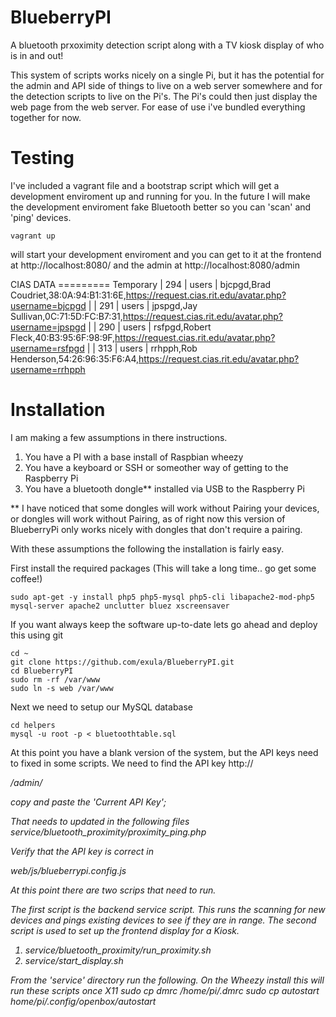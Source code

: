 BlueberryPI
==============

A bluetooth prxoximity detection script along with a TV kiosk display of who is in and out!

This system of scripts works nicely on a single Pi, but it has the potential for the admin and API side of things to live on a web server somewhere
and for the detection scripts to live on the Pi's. The Pi's could then just display the web page from the web server. For ease of use i've bundled everything together for now.


Testing
==============
I've included a vagrant file and a bootstrap script which will get a development enviroment up and running for you.
In the future I will make the development enviroment fake Bluetooth better so you can 'scan' and 'ping' devices.

    vagrant up

 will start your development enviroment and you can get to it at the frontend at http://localhost:8080/ and the admin at http://localhost:8080/admin 



 CIAS DATA
 ========= Temporary
| 294 | users              | bjcpgd,Brad Coudriet,38:0A:94:B1:31:6E,https://request.cias.rit.edu/avatar.php?username=bjcpgd |
| 291 | users              | jpspgd,Jay Sullivan,0C:71:5D:FC:B7:31,https://request.cias.rit.edu/avatar.php?username=jpspgd  |
| 290 | users              | rsfpgd,Robert Fleck,40:B3:95:6F:98:9F,https://request.cias.rit.edu/avatar.php?username=rsfpgd  |
| 313 | users              | rrhpph,Rob Henderson,54:26:96:35:F6:A4,https://request.cias.rit.edu/avatar.php?username=rrhpph 


Installation
=============

I am making a few assumptions in there instructions.

1. You have a PI with a base install of Raspbian wheezy
2. You have a keyboard or SSH or someother way of getting to the Raspberry Pi
3. You have a bluetooth dongle** installed via USB to the Raspberry Pi

** I have noticed that some dongles will work without Pairing your devices, or dongles will work without Pairing, as of right now this version of BlueberryPi only works nicely with dongles that don't require a pairing.

With these assumptions the following the installation is fairly easy.
 
First install the required packages (This will take a long time.. go get some coffee!)

    sudo apt-get -y install php5 php5-mysql php5-cli libapache2-mod-php5 mysql-server apache2 unclutter bluez xscreensaver


If you want always keep the software up-to-date lets go ahead and deploy this using git

	cd ~
	git clone https://github.com/exula/BlueberryPI.git
	cd BlueberryPI
	sudo rm -rf /var/www
	sudo ln -s web /var/www
	
Next we need to setup our MySQL database

    cd helpers
    mysql -u root -p < bluetoothtable.sql

At this point you have a blank version of the system, but the API keys need to fixed in some scripts.
We need to find the API key
    http://<address of your pi>/admin/

copy and paste the 'Current API Key';

That needs to updated in the following files
    service/bluetooth_proximity/proximity_ping.php

Verify that the API key is correct in

   web/js/blueberrypi.config.js
 

At this point there are two scrips that need to run.

The first script is the backend service script. This runs the scanning for new devices and pings existing devices to see if they are in range.
The second script is used to set up the frontend display for a Kiosk.

1. service/bluetooth_proximity/run_proximity.sh
2. service/start_display.sh

From the 'service' directory run the following. On the Wheezy install this will run these scripts once X11
	sudo cp dmrc /home/pi/.dmrc
	sudo cp autostart home/pi/.config/openbox/autostart




